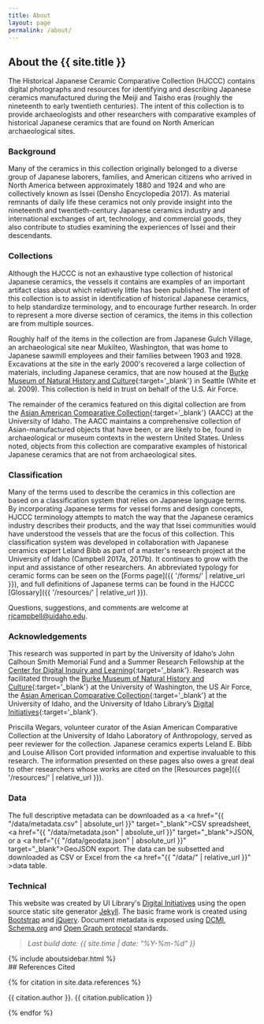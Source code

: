 ```yaml
---
title: About
layout: page
permalink: /about/
---
```

<div markdown="1" class="row">
<div markdown="1" class="col-md-8"><div markdown="1" class="py-3 px-4">

## About the {{ site.title }}

The Historical Japanese Ceramic Comparative Collection (HJCCC) contains digital photographs and resources for identifying and describing Japanese ceramics manufactured during the Meiji and Taisho eras (roughly the nineteenth to early twentieth centuries). The intent of this collection is to provide archaeologists and other researchers with comparative examples of historical Japanese ceramics that are found on North American archaeological sites.

### Background

Many of the ceramics in this collection originally belonged to a diverse group of Japanese laborers, families, and American citizens who arrived in North America between approximately 1880 and 1924 and who are collectively known as Issei (Densho Encyclopedia 2017). As material remnants of daily life these ceramics not only provide insight into the nineteenth and twentieth-century Japanese ceramics industry and international exchanges of art, technology, and commercial goods, they also contribute to studies examining the experiences of Issei and their descendants.  

### Collections

Although the HJCCC is not an exhaustive type collection of historical Japanese ceramics, the vessels it contains are examples of an important artifact class about which relatively little has been published. The intent of this collection is to assist in identification of historical Japanese ceramics, to help standardize terminology, and to encourage further research. In order to represent a more diverse section of ceramics, the items in this collection are from multiple sources. 

Roughly half of the items in the collection are from Japanese Gulch Village, an archaeological site near Mukilteo, Washington, that was home to Japanese sawmill employees and their families between 1903 and 1928. Excavations at the site in the early 2000's recovered a large collection of materials, including Japanese ceramics, that are now housed at the [Burke Museum of Natural History and Culture](http://www.burkemuseum.org/){:target='_blank'} in Seattle (White et al. 2009). This collection is held in trust on behalf of the U.S. Air Force. 

The remainder of the ceramics featured on this digital collection are from the [Asian American Comparative Collection](http://webpages.uidaho.edu/aacc/){:target='_blank'} (AACC) at the University of Idaho. The AACC maintains a comprehensive collection of Asian-manufactured objects that have been, or are likely to be, found in archaeological or museum contexts in the western United States. Unless noted, objects from this collection are comparative examples of historical Japanese ceramics that are not from archaeological sites. 

### Classification

Many of the terms used to describe the ceramics in this collection are based on a classification system that relies on Japanese language terms. By incorporating Japanese terms for vessel forms and design concepts, HJCCC terminology attempts to match the way that the Japanese ceramics industry describes their products, and the way that Issei communities would have understood the vessels that are the focus of this collection. This classification system was developed in collaboration with Japanese ceramics expert Leland Bibb as part of a master's research project at the University of Idaho (Campbell 2017a, 2017b). It continues to grow with the input and assistance of other researchers. An abbreviated typology for ceramic forms can be seen on the [Forms page]({{ '/forms/' | relative_url }}), and full definitions of Japanese terms can be found in the HJCCC [Glossary]({{ '/resources/' | relative_url }}). 

Questions, suggestions, and comments are welcome at rjcampbell@uidaho.edu.

### Acknowledgements

This research was supported in part by the University of Idaho’s John Calhoun Smith Memorial Fund and a Summer Research Fellowship at the [Center for Digital Inquiry and Learning](https://cdil.lib.uidaho.edu/){:target='_blank'}. Research was facilitated through the [Burke Museum of Natural History and Culture](http://www.burkemuseum.org/){:target='_blank'} at the University of Washington, the US Air Force, the [Asian American Comparative Collection](http://webpages.uidaho.edu/aacc/){:target='_blank'} at the University of Idaho, and the University of Idaho Library’s [Digital Initiatives](https://www.lib.uidaho.edu/digital/about.html){:target='_blank'}. 

Priscilla Wegars, volunteer curator of the Asian American Comparative Collection at the University of Idaho Laboratory of Anthropology, served as peer reviewer for the collection. 
Japanese ceramics experts Leland E. Bibb and Louise Allison Cort provided information and expertise invaluable to this research. 
The information presented on these pages also owes a great deal to other researchers whose works are cited on the [Resources page]({{ '/resources/' | relative_url }}). 

### Data

The full descriptive metadata can be downloaded as a <a href="{{ "/data/metadata.csv" | absolute_url }}" target="_blank">CSV spreadsheet</a>, <a href="{{ "/data/metadata.json" | absolute_url }}" target="_blank">JSON</a>, or a <a href="{{ "/data/geodata.json" | absolute_url }}" target="_blank">GeoJSON</a> export.
The data can be subsetted and downloaded as CSV or Excel from the <a href="{{ "/data/" | relative_url }}" >data table</a>.

### Technical

This website was created by UI Library's [Digital Initiatives](https://www.lib.uidaho.edu/digital/) using the open source static site generator [Jekyll](https://jekyllrb.com/).
The basic frame work is created using [Bootstrap](https://getbootstrap.com/) and [jQuery](https://jquery.com/).
Document metadata is exposed using [DCMI](http://dublincore.org/), [Schema.org](http://schema.org) and [Open Graph protocol](http://ogp.me/) standards.

> *Last build date: {{ site.time | date: "%Y-%m-%d" }}*


</div></div>
{% include aboutsidebar.html %}
</div><div markdown="1" class="row">
<div markdown="1" class="col-md-12">
## References Cited

{% for citation in site.data.references %}
<p class="hangingindent">{{ citation.author }}. {{ citation.publication }}</p>
{% endfor %}
</div></div>